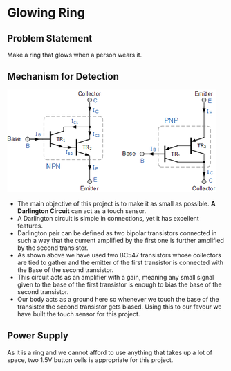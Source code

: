 # Glowing Ring
## Problem Statement
Make a ring that glows when a person wears it.
## Mechanism for Detection
![](darlington.gif)
* The main objective of this project is to make it as small as possible. **A Darlington Circuit** can act as a touch sensor.
* A Darlington circuit is simple in connections, yet it has excellent features.
* Darlington pair can be defined as two bipolar transistors connected in such a way that the current amplified by the first one is further amplified by the second transistor.
* As shown above we have used two BC547 transistors whose collectors are tied to gather and the emitter of the first transistor is connected with the Base of the second transistor.
* This circuit acts as an amplifier with a gain, meaning any small signal given to the base of the first transistor is enough to bias the base of the second transistor.
* Our body acts as a ground here so whenever we touch the base of the transistor the second transistor gets biased. Using this to our favour we have built the touch sensor for this project.
## Power Supply
As it is a ring and we cannot afford to use anything that takes up a lot of space, two 1.5V button cells is appropriate for this project.
##
